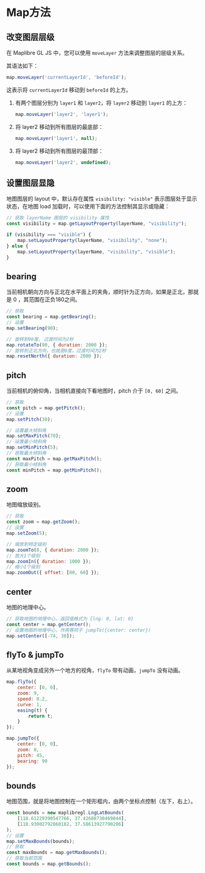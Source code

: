 # Map方法

## 改变图层层级

在 Maplibre GL JS 中，您可以使用 `moveLayer` 方法来调整图层的层级关系。

其语法如下：

```js
map.moveLayer('currentLayerId', 'beforeId');
```

这表示将 `currentLayerId` 移动到 `beforeId` 的上方。



1. 有两个图层分别为 `layer1` 和 `layer2`，将 `layer2` 移动到 `layer1` 的上方：

   ```js
   map.moveLayer('layer2', 'layer1');
   ```

2. 将 layer2 移动到所有图层的最底部：

   ```js
   map.moveLayer('layer1', null);
   ```

3. 将 layer2 移动到所有图层的最顶部：

   ```js
   map.moveLayer('layer2', undefined);
   ```

   

## 设置图层显隐

地图图层的 layout 中，默认存在属性 `visibility: "visible"` 表示图层处于显示状态，在地图 load 加载时，可以使用下面的方法控制其显示或隐藏：

```js
// 获取 layerName 图层的 visibility 属性
const visibility = map.getLayoutProperty(layerName, "visibility");

if (visibility === "visible") {
    map.setLayoutProperty(layerName, "visibility", "none");
} else {
    map.setLayoutProperty(layerName, "visibility", "visible");
}
```



## bearing

当前相机朝向方向与正北在水平面上的夹角，顺时针为正方向，如果是正北，那就是 0 ，其范围在正负180之间。

```js
// 获取
const bearing = map.getBearing();
// 设置
map.setBearing(90);

// 旋转到90度, 过渡时间为2秒
map.rotateTo(90, { duration: 2000 });
// 旋转到正北方向，也就是0度，过渡时间为2秒
map.resetNorth({ duration: 2000 });
```



## pitch

当前相机的俯仰角，当相机直接向下看地图时，pitch 介于 `[0, 60]` 之间。

```js
// 获取
const pitch = map.getPitch();
// 设置
map.setPitch(30);

// 设置最大倾斜角
map.setMaxPitch(70);
// 设置最小倾斜角
map.setMinPitch(5);
// 获取最大倾斜角
const maxPitch = map.getMaxPitch();
// 获取最小倾斜角
const minPitch = map.getMinPitch();
```



## zoom

地图缩放级别。

```js
// 获取
const zoom = map.getZoom();
// 设置
map.setZoom(5);

// 缩放到特定级别
map.zoomTo(8, { duration: 2000 });
// 放大1个级别
map.zoomIn({ duration: 1000 });
// 缩小1个级别
map.zoomOut({ offset: [80, 60] });
```



## center

地图的地理中心。

```js
// 获取地图的地理中心，返回值格式为 {lng: 0, lat: 0}
const center = map.getCenter();
// 设置地图的地理中心，作用等同于 jumpTo({center: center})
map.setCenter([-74, 38]);
```



## flyTo & jumpTo

从某地视角变成另外一个地方的视角，`flyTo` 带有动画，`jumpTo` 没有动画。

```js
map.flyTo({
    center: [0, 0],
    zoom: 9,
    speed: 0.2,
    curve: 1,
    easing(t) {
        return t;
    }
}); 

map.jumpTo({
    center: [0, 0],
    zoom: 8,
    pitch: 45,
    bearing: 90
});
```



## bounds

地图范围，就是将地图控制在一个矩形框内，由两个坐标点控制（左下，右上）。

```js
const bounds = new maplibregl.LngLatBounds(
    [118.61229390547766, 37.42688730469044],
    [118.93002792860182, 37.58613927790206]
);
// 设置
map.setMaxBounds(bounds);
// 获取
const maxBounds = map.getMaxBounds();
// 获取当前范围
const bounds = map.getBounds();
```
